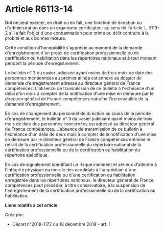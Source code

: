 # Article R6113-14

Nul ne peut exercer, en droit ou en fait, une fonction de direction ou d'administration dans un organisme certificateur au
sens de l'article L. 6113-2 s'il a fait l'objet d'une condamnation pour crime ou délit contraire à la probité et aux bonnes
mœurs.

Cette condition d'honorabilité s'apprécie au moment de la demande d'enregistrement d'un projet de certification
professionnelle ou de certification ou habilitation dans les répertoires nationaux et à tout moment pendant la période
d'enregistrement.

Le bulletin n° 3 du casier judiciaire ayant moins de trois mois de date des personnes mentionnées au premier alinéa est
annexé au dossier de demande d'enregistrement adressé au directeur général de France compétences. L'absence de transmission
de ce bulletin à l'échéance d'un délai d'un mois à compter de la notification d'une mise en demeure par le directeur général
de France compétences entraîne l'irrecevabilité de la demande d'enregistrement.

En cas de changement du personnel de direction au cours de la période d'enregistrement, le bulletin n° 3 du casier judiciaire
ayant moins de trois mois de date des personnes concernées est adressé au directeur général de France compétences. L'absence
de transmission de ce bulletin à l'échéance d'un délai de deux mois à compter de la notification d'une mise en demeure par le
directeur général de France compétences entraîne le retrait de la certification professionnelle du répertoire national de la
certification professionnelle ou de la certification ou habilitation du répertoire spécifique.

En cas de signalement identifiant un risque imminent et sérieux d'atteinte à l'intégrité physique ou morale des candidats à
l'acquisition d'une certification professionnelle ou d'une certification ou habilitation enregistrée dans les répertoires
nationaux, le directeur général de France compétences peut procéder, à titre conservatoire, à la suspension de
l'enregistrement de la certification professionnelle ou de la certification ou habilitation.

**Liens relatifs à cet article**

_Créé par_:

  - Décret n°2018-1172 du 18 décembre 2018 - art. 1
